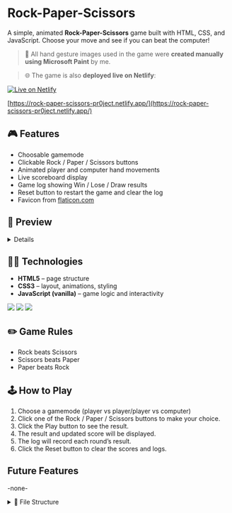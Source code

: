 # Rock-Paper-Scissors

A simple, animated **Rock-Paper-Scissors** game built with HTML, CSS, and JavaScript. Choose your move and see if you can beat the computer!

> 🎨 All hand gesture images used in the game were **created manually using Microsoft Paint** by me.

> 🌐 The game is also **deployed live on Netlify**:  

[![Live on Netlify](https://img.shields.io/badge/Live_on-Netlify-brightgreen?style=for-the-badge&logo=netlify&logoColor=white)](https://rock-paper-scissors-pr0ject.netlify.app/)

[https://rock-paper-scissors-pr0ject.netlify.app/](https://rock-paper-scissors-pr0ject.netlify.app/)

## 🎮 Features

- Choosable gamemode
- Clickable Rock / Paper / Scissors buttons
- Animated player and computer hand movements
- Live scoreboard display
- Game log showing Win / Lose / Draw results
- Reset button to restart the game and clear the log
- Favicon from [flaticon.com](https://www.flaticon.com/free-icon/rock_6587391?term=rock+paper+scissors&page=1&position=33&origin=tag&related_id=6587391)

## 📸 Preview

<details>
  <summary>Details</summary>
  
  <img width="1531" height="831" alt="image" src="https://github.com/user-attachments/assets/125ff45c-2e96-4345-8c16-48dd7d6246ab" />
</details>

## 🧑‍💻 Technologies

- **HTML5** – page structure
- **CSS3** – layout, animations, styling
- **JavaScript (vanilla)** – game logic and interactivity

<p>
  <img src="https://img.shields.io/badge/-HTML5-E34F26?style=for-the-badge&logo=html5&logoColor=ffffff" />
  <img src="https://img.shields.io/badge/-CSS3-1572B6?style=for-the-badge&logo=css3&logoColor=ffffff" />
  <img src="https://img.shields.io/badge/-JavaScript-F7DF1E?style=for-the-badge&logo=javascript&logoColor=000" />
</p>

## ✏️ Game Rules

- Rock beats Scissors
- Scissors beats Paper
- Paper beats Rock

## 🕹️ How to Play

1. Choose a gamemode (player vs player/player vs computer)
2. Click one of the Rock / Paper / Scissors buttons to make your choice.
3. Click the Play button to see the result.
4. The result and updated score will be displayed.
5. The log will record each round’s result.
6. Click the Reset button to clear the scores and logs.

## Future Features

-none-

<details> 
  <summary>📂 File Structure</summary>
  
```bash
.
└── Rock-Paper-Scissors/
    ├── index.html
    ├── sfx/
    │   ├── click.mp3
    │   ├── bg-music.mp3
    │   └── menu-bg-music.mp3
    │   └── RPSsound.mp3
    ├── js/
    │   ├── audioscr.js  
    │   ├── compscr.js  
    │   ├── fadeoverlayscr.js  
    │   ├── indexscr.js  
    │   └── multiscr.js  
    ├── html/
    │   ├── comp.html
    │   └── multi.html
    ├── css/
    │   ├── compscr.css  
    │   ├── fadeoverlayscr.css
    │   ├── indexscr.css
    │   └── multiscr.css 
    └── img/
        ├── cursor/
        │   ├── pixel.cur
        │   └── pixel_link.cur
        ├── icons/
        │   ├── check.png
        │   ├── exit.png
        │   ├── favicon.png
        │   ├── muteBtn.png
        │   └── speakerBtn.png
        ├── playervsx/
        │   ├── pvsc.png
        │   ├── pvsp.png
        │   └── no-bg-2/
        │       ├── pvsc-no-bg-2.png
        │       └── pvsp-no-bg-2.png
        ├── rock/
        │   ├── rock.png
        │   ├── rock-left.png
        │   ├── rock-right.png
        │   ├── no-bg/
        │   │   ├── rock-no-bg.png
        │   │   ├── rock-left-no-bg.png
        │   │   └── rock-right-no-bg.png
        │   └── no-bg-2/
        │       ├── rock-no-bg-2.png
        │       ├── rock-left-no-bg-2.png
        │       └── rock-right-no-bg-2.png
        ├── paper/
        │   ├── paper.png
        │   ├── paper-left.png
        │   ├── paper-right.png
        │   ├── no-bg/
        │   │   ├── paper-no-bg.png
        │   │   ├── paper-left-no-bg.png
        │   │   └── paper-right-no-bg.png
        │   └── no-bg-2/
        │       ├── paper-no-bg-2.png
        │       ├── paper-left-no-bg-2.png
        │       └── paper-right-no-bg-2.png
        └── scissors/
            ├── scissors.png
            ├── scissors-left.png
            ├── scissors-right.png
            ├── no-bg/
            │   ├── scissors-no-bg.png
            │   ├── scissors-left-no-bg.png
            │   └── scissors-right-no-bg.png
            └── no-bg-2/
                ├── scissors-no-bg-2.png
                ├── scissors-left-no-bg-2.png
                └── scissors-right-no-bg-2.png
  ```
</details>
